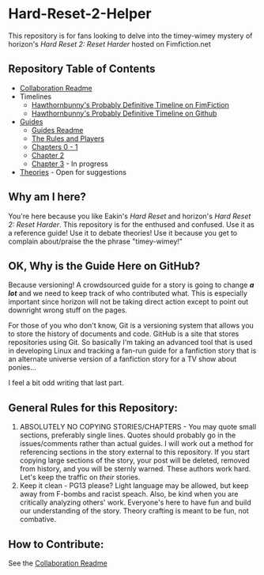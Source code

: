 # Hard-Reset-2-Helper

This repository is for fans looking to delve into the timey-wimey mystery of horizon's _Hard Reset 2: Reset Harder_ hosted on Fimfiction.net

## Repository Table of Contents

- [Collaboration Readme](https://github.com/RampantArcana/Hard-Reset-2-Helper/tree/master/Collaboration%20Readme.md)
- Timelines
	- [Hawthornbunny's Probably Definitive Timeline on FimFiction](http://www.fimfiction.net/group/199133/the-time-loop-trilogy/thread/87711/hard-reset-2-timeline)
	- [Hawthornbunny's Probably Definitive Timeline on Github](https://github.com/RampantArcana/Hard-Reset-2-Helper/blob/master/Hawthornbunny's%20Timeline.md)
- [Guides](https://github.com/RampantArcana/Hard-Reset-2-Helper/tree/master/Guides)
    - [Guides Readme](https://github.com/RampantArcana/Hard-Reset-2-Helper/blob/master/Guides/Guides%20README.md)
    - [The Rules and Players](https://github.com/RampantArcana/Hard-Reset-2-Helper/blob/master/Guides/The%20Rules%20and%20Players.md)
    - [Chapters 0 - 1](https://github.com/RampantArcana/Hard-Reset-2-Helper/blob/master/Guides/Chapters%200%20-%201.md)
    - [Chapter 2](https://github.com/RampantArcana/Hard-Reset-2-Helper/blob/master/Guides/Chapter%202.md)
    - [Chapter 3](https://github.com/RampantArcana/Hard-Reset-2-Helper/blob/master/Guides/Chapter%203.md) - In progress
- [Theories](https://github.com/RampantArcana/Hard-Reset-2-Helper/tree/master/Theories) - Open for suggestions

## Why am I here?

You're here because you like Eakin's _Hard Reset_ and horizon's _Hard Reset 2: Reset Harder_.  This repository is for the enthused and confused.  Use it as a reference guide!  Use it to debate theories!  Use it because you get to complain about/praise the the phrase "timey-wimey!"

## OK, Why is the Guide Here on GitHub?

Because versioning!  A crowdsourced guide for a story is going to change _**a lot**_ and we need to keep track of who contributed what.  This is especially important since horizon will not be taking direct action except to point out downright wrong stuff on the pages.

For those of you who don't know, Git is a versioning system that allows you to store the history of documents and code.  GitHub is a site that stores repositories using Git.  So basically I'm taking an advanced tool that is used in developing Linux and tracking a fan-run guide for a fanfiction story that is an alternate universe version of a fanfiction story for a TV show about ponies...

I feel a bit odd writing that last part.

## General Rules for this Repository:

1. ABSOLUTELY NO COPYING STORIES/CHAPTERS - You may quote small sections, preferably single lines.  Quotes should probably go in the issues/comments rather than actual guides.  I will work out a method for referencing sections in the story external to this repository.  If you start copying large sections of the story, your post will be deleted, removed from history, and you will be sternly warned.  These authors work hard.  Let's keep the traffic on _their_ stories.
2. Keep it clean - PG13 please?  Light language may be allowed, but keep away from F-bombs and racist speach.  Also, be kind when you are critically analyzing others' work.  Everyone's here to have fun and build our understanding of the story.  Theory crafting is meant to be fun, not combative.

## How to Contribute:

See the [Collaboration Readme](https://github.com/RampantArcana/Hard-Reset-2-Helper/tree/master/Collaboration%20Readme.md)